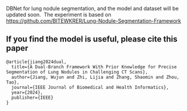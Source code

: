 DBNet for lung nodule segmentation, and the model and dataset will be updated soon. 
The experiment is based on https://github.com/BITEWKRER/Lung-Nodule-Segmentation-Framework


## If you find the model is useful, please cite this paper 
```
@article{jiang2024dual,
  title={A Dual-Branch Framework With Prior Knowledge for Precise Segmentation of Lung Nodules in Challenging CT Scans},
  author={Jiang, Wujun and Zhi, Lijia and Zhang, Shaomin and Zhou, Tao},
  journal={IEEE Journal of Biomedical and Health Informatics}, 
  year={2024},
  publisher={IEEE}
}

```
